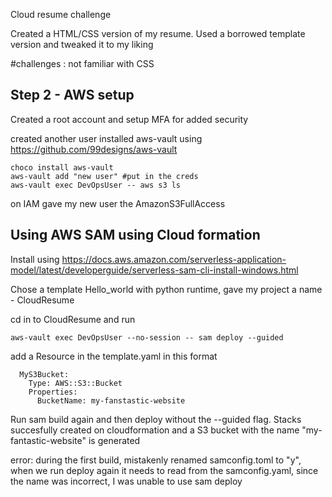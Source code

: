 
Cloud resume challenge

Created a HTML/CSS version of my resume. Used a borrowed template version and tweaked it to my liking

#challenges : not familiar with CSS


## Step 2 - AWS setup
Created a root account and setup MFA for added security

created another user
installed aws-vault using https://github.com/99designs/aws-vault 

```
choco install aws-vault
aws-vault add "new user" #put in the creds
aws-vault exec DevOpsUser -- aws s3 ls

```

on IAM gave my new user the AmazonS3FullAccess 

## Using AWS SAM using Cloud formation
Install using
https://docs.aws.amazon.com/serverless-application-model/latest/developerguide/serverless-sam-cli-install-windows.html

Chose a template Hello_world with python runtime, gave my project a name - CloudResume

cd in to CloudResume and run
``` 
aws-vault exec DevOpsUser --no-session -- sam deploy --guided
```
add a Resource in the template.yaml in this format

```
  MyS3Bucket:
    Type: AWS::S3::Bucket
    Properties: 
      BucketName: my-fanstastic-website
```
Run sam build again and then deploy without the --guided flag. Stacks succesfully created on cloudformation and a S3 bucket with the name "my-fantastic-website" is generated

error: during the first build, mistakenly renamed samconfig.toml to "y", when we run deploy again it needs to read from the samconfig.yaml, since the name was incorrect, I was unable to use sam deploy 


      
